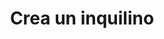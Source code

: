 ---
title: "Crea un inquilino"
description: "Crea un perfil detallado de tu inquilino con información como Apellido, nombre, dirección, teléfono, etc."
image: "./phone-face.png"
---